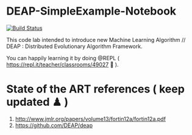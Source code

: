 # DEAP-SimpleExample-Notebook
[![Build Status](https://travis-ci.org/DEAP/deap.svg?branch=master)](https://travis-ci.org/DEAP/deap)

This code lab intended to introduce new Machine Learning Algorithm // DEAP : Distributed Evolutionary Algorithm Framework.

You can happily learning it by doing @REPL ( https://repl.it/teacher/classrooms/49027 🔭 ).

# State of the ART references ( keep updated ♟ )
1. http://www.jmlr.org/papers/volume13/fortin12a/fortin12a.pdf
2. https://github.com/DEAP/deap
